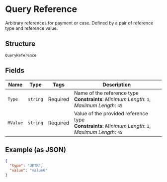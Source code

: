 
# Query Reference

Arbitrary references for payment or case. Defined by a pair of reference type and reference value.

## Structure

`QueryReference`

## Fields

| Name | Type | Tags | Description |
|  --- | --- | --- | --- |
| `Type` | `string` | Required | Name of the reference type<br>**Constraints**: *Minimum Length*: `1`, *Maximum Length*: `45` |
| `MValue` | `string` | Required | Value of the provided reference type<br>**Constraints**: *Minimum Length*: `1`, *Maximum Length*: `45` |

## Example (as JSON)

```json
{
  "type": "UETR",
  "value": "value6"
}
```

